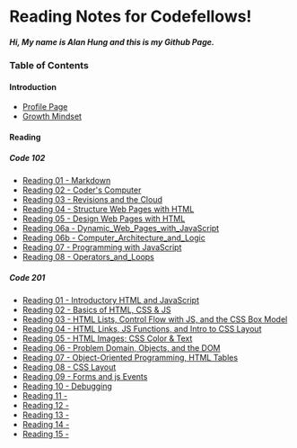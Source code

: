 # Reading Notes for Codefellows!
##### Hi, My name is Alan Hung and this is my Github Page.

### **Table of Contents**  

#### **Introduction**
* [Profile Page](https://github.com/AlanYHung)  
* [Growth Mindset](Growth_Mindset.md)

#### **Reading**
##### Code 102
* [Reading 01 - Markdown](/102d20/markdown.md)
* [Reading 02 - Coder's Computer](/102d20/Coder's_Computer.md)
* [Reading 03 - Revisions and the Cloud](/102d20/Revisions_and_the_Cloud.md)
* [Reading 04 - Structure Web Pages with HTML](/102d20/Structure_Web_Pages_with_HTML.md)
* [Reading 05 - Design Web Pages with HTML](/102d20/Design_Web_Pages_with_CSS.md)
* [Reading 06a - Dynamic_Web_Pages_with_JavaScript](/102d20/Dynamic_Web_Pages_with_JavaScript.md)
* [Reading 06b - Computer_Architecture_and_Logic](/102d20/Computer_Architecture_and_Logic.md)
* [Reading 07 - Programming with JavaScript](/102d20/Programming_with_JavaScript.md)
* [Reading 08 - Operators_and_Loops](/102d20/Operators_and_Loops.md)

##### Code 201
* [Reading 01 - Introductory HTML and JavaScript](/201d69/class-01.md)
* [Reading 02 - Basics of HTML, CSS & JS](/201d69/class-02.md)
* [Reading 03 - HTML Lists, Control Flow with JS, and the CSS Box Model](/201d69/class-03.md)
* [Reading 04 - HTML Links, JS Functions, and Intro to CSS Layout](/201d69/class-04.md)
* [Reading 05 - HTML Images; CSS Color & Text](/201d69/class-05.md)
* [Reading 06 - Problem Domain, Objects, and the DOM](/201d69/class-06.md)
* [Reading 07 - Object-Oriented Programming, HTML Tables](/201d69/class-07.md)
* [Reading 08 - CSS Layout](/201d69/class-08.md)
* [Reading 09 - Forms and js Events](/201d69/class-09.md)
* [Reading 10 - Debugging](/201d69/class-10.md)
* [Reading 11 - ]()
* [Reading 12 - ]()
* [Reading 13 - ]()
* [Reading 14 - ]()
* [Reading 15 - ]()
